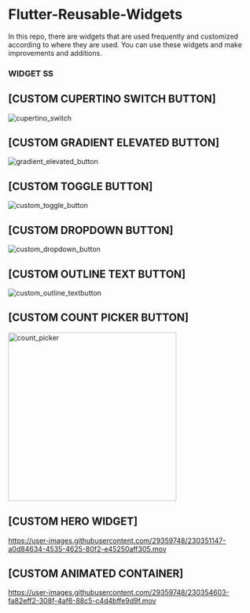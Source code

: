 

# Flutter-Reusable-Widgets
In this repo, there are widgets that are used frequently and customized according to where they are used. You can use these widgets and make improvements and additions.

### WIDGET SS

## [CUSTOM CUPERTINO SWITCH BUTTON]

![cupertino_switch](https://user-images.githubusercontent.com/29359748/195869392-7a23e92c-d641-4bd2-b5e4-eabe354c65f1.png)

## [CUSTOM GRADIENT ELEVATED BUTTON]

![gradient_elevated_button](https://user-images.githubusercontent.com/29359748/195875941-96356266-bc13-4c0d-b8da-c54fdea6ec65.png)

## [CUSTOM TOGGLE BUTTON]

![custom_toggle_button](https://user-images.githubusercontent.com/29359748/195978886-c853f9a3-4d8b-451b-b036-0de298fe6a46.png)

## [CUSTOM DROPDOWN BUTTON]

![custom_dropdown_button](https://user-images.githubusercontent.com/29359748/195983964-e3b6617e-4c92-46fb-b1ff-eb069b238c23.png)

## [CUSTOM OUTLINE TEXT BUTTON]

![custom_outline_textbutton](https://user-images.githubusercontent.com/29359748/195984469-1f65f80b-b43e-4aef-91a3-30da5a619dc5.png)

## [CUSTOM COUNT PICKER BUTTON]

<img width="342" alt="count_picker" src="https://user-images.githubusercontent.com/29359748/196165640-797604d6-0579-4158-a066-9adb6346181e.png">

## [CUSTOM HERO WIDGET]

https://user-images.githubusercontent.com/29359748/230351147-a0d84634-4535-4625-80f2-e45250aff305.mov

## [CUSTOM ANIMATED CONTAINER]

https://user-images.githubusercontent.com/29359748/230354603-fa82eff2-308f-4af6-88c5-c4d4bffe9d9f.mov
